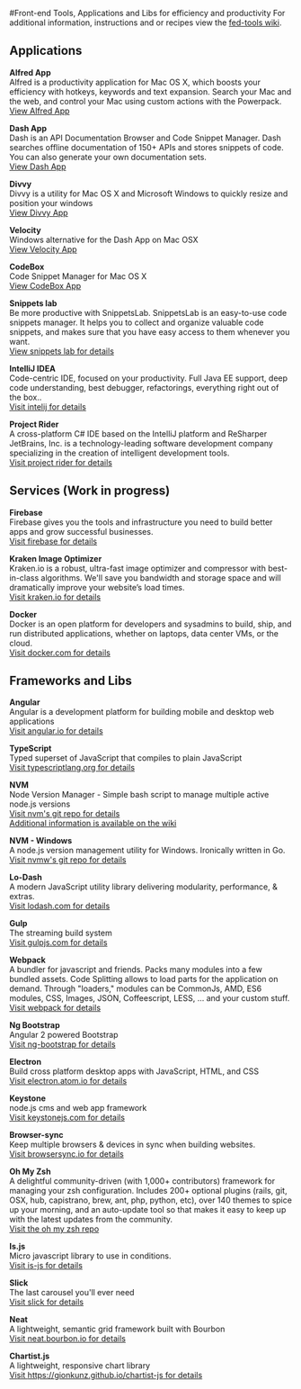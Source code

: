 #Front-end Tools, Applications and Libs for efficiency and productivity
For additional information, instructions and or recipes view the [fed-tools wiki](https://github.com/jessepinuelas/frontend-tools/wiki).    


## Applications
**Alfred App**  
Alfred is a productivity application for Mac OS X, which boosts your efficiency with hotkeys, 
keywords and text expansion. Search your Mac and the web, and control your Mac using custom 
actions with the Powerpack.   
[View Alfred App](https://www.alfredapp.com/)   

**Dash App**  
Dash is an API Documentation Browser and Code Snippet Manager. Dash searches offline documentation
of 150+ APIs and stores snippets of code. You can also generate your own documentation sets.   
[View Dash App](https://kapeli.com/dash)  

**Divvy**  
Divvy is a utility for Mac OS X and Microsoft Windows to quickly resize and position your windows   
[View Divvy App](http://mizage.com/divvy/)  

**Velocity**  
Windows alternative for the Dash App on Mac OSX   
[View Velocity App](http://velocity.silverlakesoftware.com/)    

**CodeBox**  
Code Snippet Manager for Mac OS X   
[View CodeBox App](http://www.shpakovski.com/codebox/)  

**Snippets lab**  
Be more productive with SnippetsLab. SnippetsLab is an easy-to-use code snippets manager. It helps you to collect and organize valuable code snippets, and makes sure that you have easy access to them whenever you want.  
[View snippets lab for details](https://www.renfei.org/snippets-lab/)  

**IntelliJ IDEA**  
Code-centric IDE, focused on your productivity. Full Java EE support, deep code understanding, best debugger, refactorings, everything right out of the box..   
[Visit intelij for details](https://www.jetbrains.com/idea/)  

**Project Rider**  
A cross-platform C# IDE based on the IntelliJ platform and ReSharper
JetBrains, Inc. is a technology-leading software development company specializing in the creation 
of intelligent development tools.  
[Visit project rider for details](https://www.jetbrains.com/rider/)  


## Services (Work in progress)  
**Firebase**  
Firebase gives you the tools and infrastructure you need to build better apps and grow successful businesses.  
[Visit firebase for details](https://firebase.google.com/)  

**Kraken Image Optimizer**  
Kraken.io is a robust, ultra-fast image optimizer and compressor with best-in-class algorithms. 
We'll save you bandwidth and storage space and will dramatically improve your website’s load times.  
[Visit kraken.io for details](https://kraken.io/)  

**Docker**  
Docker is an open platform for developers and sysadmins to build, ship, and run distributed 
applications, whether on laptops, data center VMs, or the cloud.   
[Visit docker.com for details](https://www.docker.com/)  


## Frameworks and Libs
**Angular**  
Angular is a development platform for building mobile and desktop web applications  
[Visit angular.io for details](https://angular.io/)

**TypeScript**  
Typed superset of JavaScript that compiles to plain JavaScript  
[Visit typescriptlang.org for details](http://www.typescriptlang.org/)  

**NVM**  
Node Version Manager - Simple bash script to manage multiple active node.js versions  
[Visit nvm's git repo for details](https://github.com/creationix/nvm)  
[Additional information is available on the wiki](https://github.com/jessepinuelas/frontend-resources/wiki/Node-Version-Manager)
 
**NVM - Windows**  
A node.js version management utility for Windows. Ironically written in Go.   
[Visit nvmw's git repo for details](https://github.com/coreybutler/nvm-windows)  

**Lo-Dash**  
A modern JavaScript utility library delivering modularity, performance, & extras.  
[Visit lodash.com for details](https://lodash.com/)
 
**Gulp**  
The streaming build system  
[Visit gulpjs.com for details](http://gulpjs.com)  

**Webpack**  
A bundler for javascript and friends. Packs many modules into a few bundled assets. Code Splitting allows to load parts for the application on demand. Through "loaders," modules can be CommonJs, AMD, ES6 modules, CSS, Images, JSON, Coffeescript, LESS, ... and your custom stuff.  
[Visit webpack for details](https://webpack.github.io)

**Ng Bootstrap**  
Angular 2 powered Bootstrap  
[Visit ng-bootstrap for details](https://ng-bootstrap.github.io/#/home)
 
**Electron**  
Build cross platform desktop apps with JavaScript, HTML, and CSS  
[Visit electron.atom.io for details](http://electron.atom.io/)
 
**Keystone**  
node.js cms and web app framework  
[Visit keystonejs.com for details](http://keystonejs.com/)  
  
**Browser-sync**  
Keep multiple browsers & devices in sync when building websites.  
[Visit browsersync.io for details](http://browsersync.io)  
  
**Oh My Zsh**  
A delightful community-driven (with 1,000+ contributors) framework for managing your zsh configuration. Includes 200+ optional plugins (rails, git, OSX, hub, capistrano, brew, ant, php, python, etc), over 140 themes to spice up your morning, and an auto-update tool so that makes it easy to keep up with the latest updates from the community.  
[Visit the oh my zsh repo](https://github.com/robbyrussell/oh-my-zsh)  

**Is.js**  
Micro javascript library to use in conditions.  
[Visit is-js for details](http://is.js.org/)  

**Slick**  
The last carousel you'll ever need  
[Visit slick for details](http://kenwheeler.github.io/slick/)  

**Neat**  
A lightweight, semantic grid framework built with Bourbon  
[Visit neat.bourbon.io for details](http://neat.bourbon.io)  

**Chartist.js**  
A lightweight, responsive chart library  
[Visit https://gionkunz.github.io/chartist-js for details](https://gionkunz.github.io/chartist-js/)  